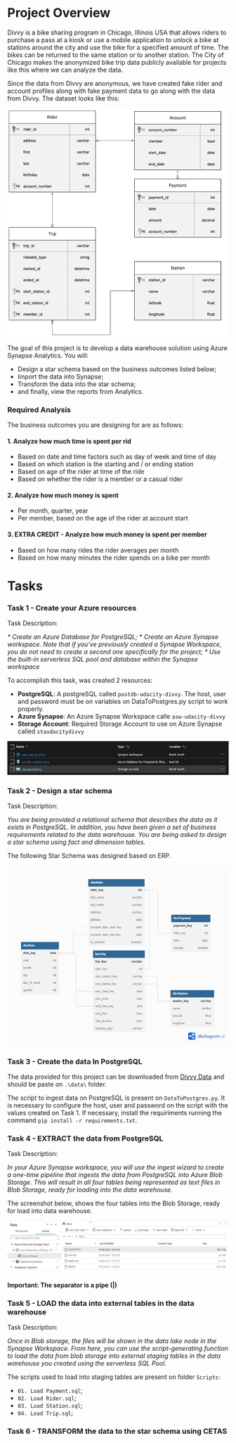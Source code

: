 # Project Overview
Divvy is a bike sharing program in Chicago, Illinois USA that allows riders to purchase a pass at a kiosk or use a mobile application to unlock a bike at stations around the city and use the bike for a specified amount of time. The bikes can be returned to the same station or to another station. The City of Chicago makes the anonymized bike trip data publicly available for projects like this where we can analyze the data.

Since the data from Divvy are anonymous, we have created fake rider and account profiles along with fake payment data to go along with the data from Divvy. The dataset looks like this:

![Divvy ERP](./images/divvy-erd.png)

The goal of this project is to develop a data warehouse solution using Azure Synapse Analytics. You will:

* Design a star schema based on the business outcomes listed below;
* Import the data into Synapse;
* Transform the data into the star schema;
* and finally, view the reports from Analytics.

### Required Analysis

The business outcomes you are designing for are as follows:

#### 1. Analyze how much time is spent per rid
* Based on date and time factors such as day of week and time of day
* Based on which station is the starting and / or ending station
* Based on age of the rider at time of the ride
* Based on whether the rider is a member or a casual rider

#### 2. Analyze how much money is spent
* Per month, quarter, year
* Per member, based on the age of the rider at account start

#### 3. EXTRA CREDIT - Analyze how much money is spent per member
* Based on how many rides the rider averages per month
* Based on how many minutes the rider spends on a bike per month

# Tasks

### Task 1 - Create your Azure resources

Task Description:

_* Create an Azure Database for PostgreSQL;_
_* Create an Azure Synapse workspace. Note that if you've previously created a Synapse Workspace, you do not need to create a second one specifically for the project;_
_* Use the built-in serverless SQL pool and database within the Synapse workspace_

To accomplish this task, was created 2 resources:
* **PostgreSQL**: A postgreSQL called `postdb-udacity-divvy`. The host, user and password must be on variables on DataToPostgres.py script to work properly.
* **Azure Synapse**: An Azure Synapse Workspace calle `asw-udacity-divvy`
* **Storage Account**: Required Storage Account to use on Azure Synapse called `staudacitydivvy`

![Resources](./images/resources.jpg)

### Task 2 - Design a star schema

Task Description:

_You are being provided a relational schema that describes the data as it exists in PostgreSQL. In addition, you have been given a set of business requirements related to the data warehouse. You are being asked to design a star schema using fact and dimension tables._

The following Star Schema was designed based on ERP.

![Star Schema](./images/StarSchema.png)

### Task 3 - Create the data In PostgreSQL

The data provided for this project can be downloaded from [Divvy Data](https://video.udacity-data.com/topher/2022/March/622a5fc6_azure-data-warehouse-projectdatafiles/azure-data-warehouse-projectdatafiles.zip) and should be paste on `.\data\` folder. 

The script to ingest data on PostgreSQL is present on `DataToPostgres.py`. It is necessary to configure the host, user and password on the script with the values created on Task 1. If necessary, install the requiriments running the command `pip install -r requirements.txt`.

### Task 4 - EXTRACT the data from PostgreSQL

Task Description:

_In your Azure Synapse workspace, you will use the ingest wizard to create a one-time pipeline that ingests the data from PostgreSQL into Azure Blob Storage. This will result in all four tables being represented as text files in Blob Storage, ready for loading into the data warehouse._

The screenshot below, shows the four tables into the Blob Storage, ready for load into data warehouse.

![Tables on Azure BLOB Storage](./images/tables_on_blob.jpg)

**Important: The separator is a pipe (|)**

### Task 5 - LOAD the data into external tables in the data warehouse

Task Description:

_Once in Blob storage, the files will be shown in the data lake node in the Synapse Workspace. From here, you can use the script-generating function to load the data from blob storage into external staging tables in the data warehouse you created using the serverless SQL Pool._

The scripts used to load into staging tables are present on folder `Scripts`: 
- `01. Load Payment.sql`;
- `02. Load Rider.sql`;
- `03. Load Station.sql`;
- `04. Load Trip.sql`;

### Task 6 - TRANSFORM the data to the star schema using CETAS
